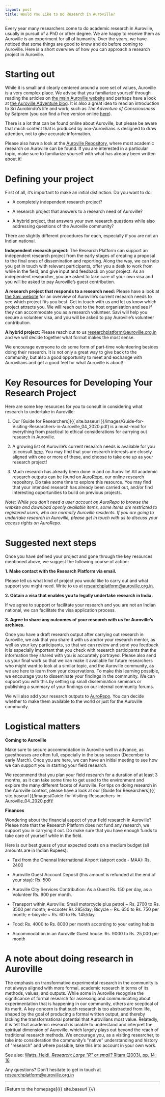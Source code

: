 ```yaml
---
layout: post
title: Would You Like to Do Research in Auroville?
---
```


Every year many researchers come to do academic research in Auroville, usually in pursuit of a PhD or other degree. We are happy to receive them as Auroville is an experiment for all of humanity. Over the years, we have noticed that some things are good to know and do before coming to Auroville. Here is a short overview of how you can approach a research project in Auroville.

# Starting out

While it is small and clearly centered around a core set of values, Auroville is a very complex place. We advise that you familiarize yourself through reading the articles on [the main Auroville website](https://www.auroville.org) and perhaps have a look at [the Auroville Adventure blog](https://adventure.auroville.com). It is also a great idea to read an introduction to Sri Aurobindo’s life and work, such as *The Adventure of Consciousness* by Satprem (you can find a free version online [here](https://www.auro-ebooks.com/sri-aurobindo-or-the-adventure-of-consciousness/)).

There is a lot that can be found online about Auroville, but please be aware that much content that is produced by non-Aurovilians is designed to draw attention, not to give accurate information.

Please also have a look at the [Auroville Repository](https://aurorepo.in), where most academic research on Auroville can be found. If you are interested in a particular topic, make sure to familiarize yourself with what has already been written about it!

# Defining your project

First of all, it’s important to make an initial distinction. Do you want to do:

- A completely independent research project?

- A research project that answers to a research need of Auroville?

- A hybrid project, that answers your own research questions while also addressing questions of the Auroville community?

There are slightly different procedures for each, especially if you are not an Indian national.

**Independent research project:** The Research Platform can support an independent research project from the early stages of creating a proposal to the final ones of dissemination and reporting. Along the way, we can help you get in touch with relevant participants, offer you a desk to work from while in the field, and give input and feedback on your project. As an independent researcher, you are asked to take care of your own visa and you will be asked to pay Auroville’s guest contribution.

**A research project that responds to a research need:** Please have a look at [the Savi website](https://auroville-learning.net/what-you-can-do/research/) for an overview of Auroville’s current research needs to see which project fits you best. Get in touch with us and let us know which project attracts you. We will reach out to the host organisation and see if they can accommodate you as a research volunteer. Savi will help you secure a volunteer visa, and you will be asked to pay Auroville’s volunteer contribution.

**A hybrid project:** Please reach out to us <a href="mailto:researchplatform@auroville.org.in">researchplatform@auroville.org.in</a> and we will decide together what format makes the most sense.

We encourage everyone to do some form of part-time volunteering besides doing their research. It is not only a great way to give back to the community, but also a good opportunity to meet and exchange with Aurovilians and get a good feel for what Auroville is about!

# Key Resources for Developing Your Research Project

Here are some key resources for you to consult in considering what research to undertake in Auroville:

1. Our [Guide for Researchers]({{ site.baseurl }}/images/Guide-for-Visiting-Researchers-in-Auroville_04_2020.pdf) is a must-read for everything from practical to ethical considerations for carrying out research in Auroville.

2. A growing list of Auroville’s current research needs is available for you to consult [here](http://auroville-learning.net/what-you-can-do/research/). You may find that your research interests are closely aligned with one or more of these, and choose to take one up as your research project!

3. Much research has already been done in and on Auroville! All academic research outputs can be found on [AuroRepo](https://aurorepo.in), our online research repository. Do take some time to explore this resource. You may find that your intended research has already been carried out, and/or find interesting opportunities to build on previous projects.

*Note: While you don't need a user account on AuroRepo to browse the website and download openly available items, some items are restricted to registered users, who are normally Auroville residents. If you are going to undertake research in Auroville, please get in touch with us to discuss your access rights on AuroRepo.*

# Suggested next steps

Once you have defined your project and gone through the key resources mentioned above, we suggest the following course of action:

**1. Make contact with the Research Platform via email.**

Please tell us what kind of project you would like to carry out and what support you might need. Write to us at <a href="mailto:researchplatform@auroville.org.in">researchplatform@auroville.org.in</a>.

**2. Obtain a visa that enables you to legally undertake research in India.**

If we agree to support or facilitate your research and you are not an Indian national, we can facilitate the visa application process.

**3. Agree to share any outcomes of your research with us for Auroville’s archives.**

Once you have a draft research output after carrying out research in Auroville, we ask that you share it with us and/or your research mentor, as well as your key participants, so that we can review and send you feedback. It is especially important that you check with research participants that the information they shared with you is accurately portrayed. Please also send us your final work so that we can make it available for future researchers who might want to look at a similar topic, and the Auroville community, as we are here to learn from your observations. To make this learning possible, we encourage you to disseminate your findings in the community. We can support you with this by setting up small dissemination seminars or publishing a summary of your findings on our internal community forums.

We will also add your research outputs to [AuroRepo](https://aurorepo.in). You can decide whether to make them available to the world or just for the Auroville community.

# Logistical matters

**Coming to Auroville**

Make sure to secure accommodation in Auroville well in advance, as guesthouses are often full, especially in the busy season (December to early March). Once you are here, we can have an initial meeting to see how we can support you in starting your field research.

We recommend that you plan your field research for a duration of at least 3 months, as it can take some time to get used to the environment and explore the many different facets of Auroville. For tips on doing research in the Auroville context, please have a look at our [Guide for Researchers]({{ site.baseurl }}/images/Guide-for-Visiting-Researchers-in-Auroville_04_2020.pdf)!

**Finances**

Wondering about the financial aspect of your field research in Auroville? Please note that the Research Platform does not fund any research, we support you in carrying it out. Do make sure that you have enough funds to take care of yourself while in the field.

Here is our best guess of your expected costs on a medium budget (all amounts are in Indian Rupees):

- Taxi from the Chennai International Airport (airport code - MAA): Rs. 2400

- Auroville Guest Account Deposit (this amount is refunded at the end of your stay): Rs. 500

- Auroville City Services Contribution: As a Guest Rs. 150 per day, as a Volunteer Rs. 900 per month.

- Transport within Auroville: Small motorcycle plus petrol ~ Rs. 2700 to Rs. 3500 per month; e-scooter Rs 285/day; Bicycle ~ Rs. 650 to Rs. 750 per month; e-bicycle ~ Rs. 60 to Rs. 145/day.

- Food: Rs. 4000 to Rs. 8000 per month according to your eating habits

- Accommodation in an Auroville Guest house: Rs. 9000 to Rs. 25,000 per month

# A note about doing research in Auroville

The emphasis on transformative experimental research in the community is not always aligned with more formal, academic research in terms of its methods, values, and outputs. While some in Auroville recognise the significance of formal research for assessing and communicating about experimentation that is happening in our community, others are sceptical of its merit. A key concern is that such research is too abstracted from life, shaped by the goal of producing a formal written output, and thereby lacking the transformational potential that Aurovilians most value. Relatedly, it is felt that academic research is unable to understand and interpret the spiritual dimension of Auroville, which largely plays out beyond the reach of traditional research methods. We encourage you, as a visiting researcher, to take into consideration the community’s "native" understanding and history of "research" and where possible, take this into account in your own work.

See also: [Watts, Heidi. *Research: Large "R" or small?* Ritam (2003), pp. 14-16](https://aurorepo.in/id/eprint/51/)

Any questions? Don’t hesitate to get in touch at <a href="mailto:researchplatform@auroville.org.in">researchplatform@auroville.org.in</a>

---
[Return to the homepage]({{ site.baseurl }}/)
